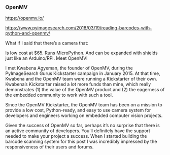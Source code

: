 ### OpenMV 

https://openmv.io/

https://www.pyimagesearch.com/2018/03/19/reading-barcodes-with-python-and-openmv/

What if I said that there’s a camera that:

Is low cost at $65.
Runs MicroPython.
And can be expanded with shields just like an Arduino/RPi.
Meet OpenMV!

I met Kwabena Agyeman, the founder of OpenMV, during the PyImageSearch Gurus Kickstarter campaign in January 2015.  At that time, Kwabena and the OpenMV team were running a Kickstarter of their own. Kwabena’s Kickstarter raised a lot more funds than mine, which really demonstrates (1) the value of the OpenMV product and (2) the eagerness of the embedded community to work with such a tool.

Since the OpenMV Kickstarter, the OpenMV team has been on a mission to provide a low cost, Python-ready, and easy to use camera system for developers and engineers working on embedded computer vision projects.

Given the success of OpenMV so far, perhaps it’s no surprise that there is an active community of developers. You’ll definitely have the support needed to make your project a success. When I started building the barcode scanning system for this post I was incredibly impressed by the responsiveness of their users and forums.
